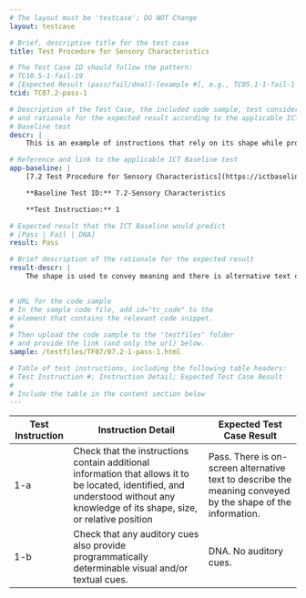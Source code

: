 ```yaml
---
# The layout must be 'testcase'; DO NOT Change
layout: testcase

# Brief, descriptive title for the test case
title: Test Procedure for Sensory Characteristics

# The Test Case ID should follow the pattern: 
# TC10.5-1-fail-19
# [Expected Result (pass/fail/dna)]-[example #], e.g., TC05.1-1-fail-1
tcid: TC07.2-pass-1

# Description of the Test Case, the included code sample, test considerations,
# and rationale for the expected result according to the applicable ICT
# Baseline test
descr: |
    This is an example of instructions that rely on its shape while providing additional information to allow it to be located, identified and understood. 

# Reference and link to the applicable ICT Baseline test
app-baseline: |
    [7.2 Test Procedure for Sensory Characteristics](https://ictbaseline.access-board.gov/07Sensory/#72-test-procedure-for-sensory-characteristics)

    **Baseline Test ID:** 7.2-Sensory Characteristics

    **Test Instruction:** 1

# Expected result that the ICT Baseline would predict
# [Pass | Fail | DNA]
result: Pass

# Brief description of the rationale for the expected result
result-descr: |
    The shape is used to convey meaning and there is alternative text on screen to explain the meaning.
     

# URL for the code sample
# In the sample code file, add id="tc_code" to the 
# element that contains the relevant code snippet.
#
# Then upload the code sample to the 'testfiles' folder 
# and provide the link (and only the url) below.
sample: /testfiles/TF07/07.2-1-pass-1.html

# Table of test instructions, including the following table headers: 
# Test Instruction #; Instruction Detail; Expected Test Case Result
#
# Include the table in the content section below
---
```

| Test Instruction | Instruction Detail | Expected Test Case Result |
|------------------|--------------------|---------------------------|
| 1-a | Check that the instructions contain additional information that allows it to be located, identified, and understood without any knowledge of its shape, size, or relative position | Pass. There is on-screen alternative text to describe the meaning conveyed by the shape of the information. |
| 1-b | Check that any auditory cues also provide programmatically determinable visual and/or textual cues.| DNA. No auditory cues. | 